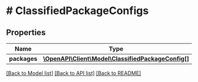 # # ClassifiedPackageConfigs

## Properties

Name | Type | Description | Notes
------------ | ------------- | ------------- | -------------
**packages** | [**\OpenAPI\Client\Model\ClassifiedPackageConfig[]**](ClassifiedPackageConfig.md) |  | 

[[Back to Model list]](../../README.md#documentation-for-models) [[Back to API list]](../../README.md#documentation-for-api-endpoints) [[Back to README]](../../README.md)


